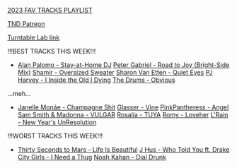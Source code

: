 [2023 FAV TRACKS PLAYLIST](https://music.apple.com/us/playlist/my-fav-singles-of-2023/pl.u-mJjJTyKgxEy)

[TND Patreon](https://www.patreon.com/theneedledrop)

[Turntable Lab link](http://turntablelab.com/theneedledrop)

!!!BEST TRACKS THIS WEEK!!!

- [Alan Palomo - Stay-at-Home DJ](https://youtu.be/KGycPDV_n5A)
  [Peter Gabriel - Road to Joy (Bright-Side Mix)](https://youtu.be/463mTTVFxlA)
  [Shamir - Oversized Sweater](https://youtu.be/oeKcNx5FL90)
  [Sharon Van Etten - Quiet Eyes](https://youtu.be/5pOyrvgLuEc)
  [PJ Harvey - I Inside the Old I Dying](https://youtu.be/MZDfM6bhKMc)
  [The Drums - Obvious](https://youtu.be/HSsni0wP4iU)

...meh...

- [Janelle Monáe - Champagne Shit](https://youtu.be/iofidfeWMlY)
  [Glasser - Vine](https://glasser.bandcamp.com/album/crux)
  [PinkPantheress - Angel](https://youtu.be/JVhqadzCgwE)
  [Sam Smith & Madonna - VULGAR](https://www.youtube.com/watch?v=BiRvg_zuNhQ)
  [Rosalía - TUYA](https://www.youtube.com/watch?v=F84pjEryeC0)
  [Romy - Loveher](https://youtu.be/k6gGG7u0dbE)
  [L'Rain - New Year's UnResolution](https://youtu.be/QNWA_rD-1Mk)

!!!WORST TRACKS THIS WEEK!!!

- [Thirty Seconds to Mars - Life Is Beautiful](https://youtu.be/hbZYIBy0BWU)
  [J Hus - Who Told You ft. Drake](https://www.youtube.com/watch?v=FlJQudt_OtU)
  [City Girls - I Need a Thug](https://www.youtube.com/watch?v=c6-r78VQ87M)
  [Noah Kahan - Dial Drunk](https://www.youtube.com/watch?v=m9Kev73C2cc)

